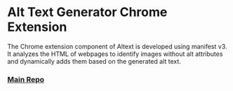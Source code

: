# Alt Text Generator Chrome Extension

The Chrome extension component of Altext is developed using manifest v3. It analyzes the HTML of webpages to identify images without alt attributes and dynamically adds them based on the generated alt text.

### [Main Repo](https://github.com/ota0912/altext)
